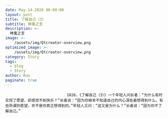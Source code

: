 ```yaml
---
date: May-14-2020 00:00:00
layout: post
title: 了解自己（3）
subtitle: 神寓之言
description: >-
  神寓之言
image: >-
    /assets/img/Qtcreator-overview.png
optimized_image: >-
    /assets/img/Qtcreator-overview.png
category: Story
tags:
  - blog
  - Story
author: Ron
paginate: true
---
```


							　　1826，《了解自己（3）》一个年轻人问长者：“为什么有时实现了愿望，却感觉不到快乐？”长者说：“因为你根本不知道自己的内心深处最想得到什么，有些所谓的愿望，并不是你真正想得到的。”年轻人又问：“这又是为什么？”长者说：“因为你不了解自己。”
							
							
						